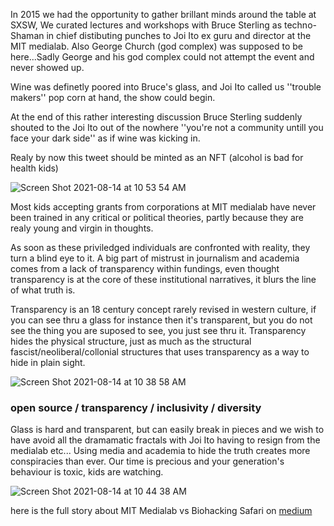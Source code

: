 
In 2015 we had the opportunity to gather brillant minds around the table at SXSW, We curated lectures and workshops with Bruce Sterling as techno-Shaman in chief distibuting punches to Joi Ito ex guru and director at the MIT medialab. Also George Church (god complex) was supposed to be here...Sadly George and his god complex could not attempt the event and never showed up. 

Wine was definetly poored into Bruce's glass, and Joi Ito called us ''trouble makers'' pop corn at hand, the show could begin.


At the end of this rather interesting discussion Bruce Sterling suddenly shouted to the Joi Ito out of the nowhere ''you're not a community untill you face your dark side'' as if wine was kicking in. 

Realy by now this tweet should be minted as an NFT (alcohol is bad for health kids)

![Screen Shot 2021-08-14 at 10 53 54 AM](https://user-images.githubusercontent.com/86488172/129442140-2599372c-2cb8-4fdd-ae9b-32889e301c07.png)


Most kids accepting grants from corporations at MIT medialab have never been trained in any critical or political theories, partly because they are realy young and virgin in thoughts.  

As soon as these priviledged individuals are confronted with reality, they turn a blind eye to it. A big part of mistrust in journalism and academia comes from a lack of transparency within fundings, even thought transparency is at the core of these institutional narratives, it blurs the line of what truth is. 

Transparency is an 18 century concept rarely revised in western culture, if you can see thru a glass for instance then it's transparent, but you do not see the thing you are suposed to see, you just see thru it. Transparency hides the physical structure, just as much as the structural fascist/neoliberal/collonial structures that uses transparency as a way to hide in plain sight. 




![Screen Shot 2021-08-14 at 10 38 58 AM](https://user-images.githubusercontent.com/86488172/129440809-cf6cb838-9d7e-435d-9bde-60bd1336fccd.png)


### open source / transparency / inclusivity / diversity 

Glass is hard and transparent, but can easily break in pieces and we wish to have avoid all the dramamatic fractals with Joi Ito having to resign from the medialab etc... Using media and academia to hide the truth creates more conspiracies than ever. Our time is precious and your generation's behaviour is toxic, kids are watching.


![Screen Shot 2021-08-14 at 10 44 38 AM](https://user-images.githubusercontent.com/86488172/129442592-a1adca7c-49f5-470a-ab03-dec9f3097628.png)




here is the full story about MIT Medialab vs Biohacking Safari on [medium](https://medium.com/@BHsafari/sxsw-is-crazy-synbio-is-here-to-stay-5ae40a1c5fbf) 
